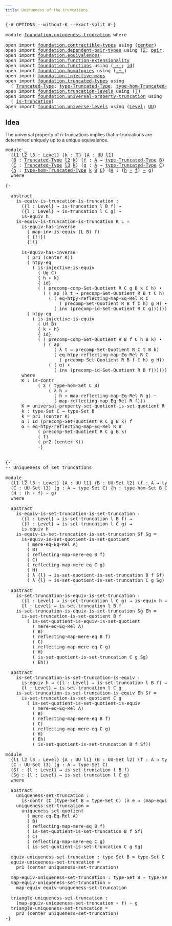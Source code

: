 ```yaml
---
title: Uniqueness of the truncations
---
```


<pre class="Agda"><a id="55" class="Symbol">{-#</a> <a id="59" class="Keyword">OPTIONS</a> <a id="67" class="Pragma">--without-K</a> <a id="79" class="Pragma">--exact-split</a> <a id="93" class="Symbol">#-}</a>

<a id="98" class="Keyword">module</a> <a id="105" href="foundation.uniqueness-truncation.html" class="Module">foundation.uniqueness-truncation</a> <a id="138" class="Keyword">where</a>

<a id="145" class="Keyword">open</a> <a id="150" class="Keyword">import</a> <a id="157" href="foundation.contractible-types.html" class="Module">foundation.contractible-types</a> <a id="187" class="Keyword">using</a> <a id="193" class="Symbol">(</a><a id="194" href="foundation-core.contractible-types.html#1098" class="Function">center</a><a id="200" class="Symbol">)</a>
<a id="202" class="Keyword">open</a> <a id="207" class="Keyword">import</a> <a id="214" href="foundation.dependent-pair-types.html" class="Module">foundation.dependent-pair-types</a> <a id="246" class="Keyword">using</a> <a id="252" class="Symbol">(</a><a id="253" href="foundation-core.dependent-pair-types.html#515" class="Record">Σ</a><a id="254" class="Symbol">;</a> <a id="256" href="foundation-core.dependent-pair-types.html#588" class="InductiveConstructor">pair</a><a id="260" class="Symbol">;</a> <a id="262" href="foundation-core.dependent-pair-types.html#605" class="Field">pr1</a><a id="265" class="Symbol">;</a> <a id="267" href="foundation-core.dependent-pair-types.html#617" class="Field">pr2</a><a id="270" class="Symbol">)</a>
<a id="272" class="Keyword">open</a> <a id="277" class="Keyword">import</a> <a id="284" href="foundation.equivalences.html" class="Module">foundation.equivalences</a>
<a id="308" class="Keyword">open</a> <a id="313" class="Keyword">import</a> <a id="320" href="foundation.function-extensionality.html" class="Module">foundation.function-extensionality</a>
<a id="355" class="Keyword">open</a> <a id="360" class="Keyword">import</a> <a id="367" href="foundation.functions.html" class="Module">foundation.functions</a> <a id="388" class="Keyword">using</a> <a id="394" class="Symbol">(</a><a id="395" href="foundation-core.functions.html#420" class="Function Operator">_∘_</a><a id="398" class="Symbol">;</a> <a id="400" href="foundation-core.functions.html#322" class="Function">id</a><a id="402" class="Symbol">)</a>
<a id="404" class="Keyword">open</a> <a id="409" class="Keyword">import</a> <a id="416" href="foundation.homotopies.html" class="Module">foundation.homotopies</a> <a id="438" class="Keyword">using</a> <a id="444" class="Symbol">(</a><a id="445" href="foundation-core.homotopies.html#627" class="Function Operator">_~_</a><a id="448" class="Symbol">)</a>
<a id="450" class="Keyword">open</a> <a id="455" class="Keyword">import</a> <a id="462" href="foundation.injective-maps.html" class="Module">foundation.injective-maps</a>
<a id="488" class="Keyword">open</a> <a id="493" class="Keyword">import</a> <a id="500" href="foundation.truncated-types.html" class="Module">foundation.truncated-types</a> <a id="527" class="Keyword">using</a>
  <a id="535" class="Symbol">(</a> <a id="537" href="foundation-core.truncated-types.html#1925" class="Function">Truncated-Type</a><a id="551" class="Symbol">;</a> <a id="553" href="foundation-core.truncated-types.html#2060" class="Function">type-Truncated-Type</a><a id="572" class="Symbol">;</a> <a id="574" href="foundation-core.truncated-types.html#10677" class="Function">type-hom-Truncated-Type</a><a id="597" class="Symbol">)</a>
<a id="599" class="Keyword">open</a> <a id="604" class="Keyword">import</a> <a id="611" href="foundation.truncation-levels.html" class="Module">foundation.truncation-levels</a> <a id="640" class="Keyword">using</a> <a id="646" class="Symbol">(</a><a id="647" href="foundation-core.truncation-levels.html#395" class="Datatype">𝕋</a><a id="648" class="Symbol">)</a>
<a id="650" class="Keyword">open</a> <a id="655" class="Keyword">import</a> <a id="662" href="foundation.universal-property-truncation.html" class="Module">foundation.universal-property-truncation</a> <a id="703" class="Keyword">using</a>
  <a id="711" class="Symbol">(</a> <a id="713" href="foundation.universal-property-truncation.html#1984" class="Function">is-truncation</a><a id="726" class="Symbol">)</a>
<a id="728" class="Keyword">open</a> <a id="733" class="Keyword">import</a> <a id="740" href="foundation.universe-levels.html" class="Module">foundation.universe-levels</a> <a id="767" class="Keyword">using</a> <a id="773" class="Symbol">(</a><a id="774" href="Agda.Primitive.html#597" class="Postulate">Level</a><a id="779" class="Symbol">;</a> <a id="781" href="foundation-core.universe-levels.html#235" class="Primitive">UU</a><a id="783" class="Symbol">)</a>
</pre>
## Idea

The universal property of n-truncations implies that n-truncations are determined uniquely up to a unique equivalence.

<pre class="Agda"><a id="927" class="Keyword">module</a> <a id="934" href="foundation.uniqueness-truncation.html#934" class="Module">_</a>
  <a id="938" class="Symbol">{</a><a id="939" href="foundation.uniqueness-truncation.html#939" class="Bound">l1</a> <a id="942" href="foundation.uniqueness-truncation.html#942" class="Bound">l2</a> <a id="945" href="foundation.uniqueness-truncation.html#945" class="Bound">l3</a> <a id="948" class="Symbol">:</a> <a id="950" href="Agda.Primitive.html#597" class="Postulate">Level</a><a id="955" class="Symbol">}</a> <a id="957" class="Symbol">(</a><a id="958" href="foundation.uniqueness-truncation.html#958" class="Bound">k</a> <a id="960" class="Symbol">:</a> <a id="962" href="foundation-core.truncation-levels.html#395" class="Datatype">𝕋</a><a id="963" class="Symbol">)</a> <a id="965" class="Symbol">{</a><a id="966" href="foundation.uniqueness-truncation.html#966" class="Bound">A</a> <a id="968" class="Symbol">:</a> <a id="970" href="foundation-core.universe-levels.html#235" class="Primitive">UU</a> <a id="973" href="foundation.uniqueness-truncation.html#939" class="Bound">l1</a><a id="975" class="Symbol">}</a>
  <a id="979" class="Symbol">(</a><a id="980" href="foundation.uniqueness-truncation.html#980" class="Bound">B</a> <a id="982" class="Symbol">:</a> <a id="984" href="foundation-core.truncated-types.html#1925" class="Function">Truncated-Type</a> <a id="999" href="foundation.uniqueness-truncation.html#942" class="Bound">l2</a> <a id="1002" href="foundation.uniqueness-truncation.html#958" class="Bound">k</a><a id="1003" class="Symbol">)</a> <a id="1005" class="Symbol">(</a><a id="1006" href="foundation.uniqueness-truncation.html#1006" class="Bound">f</a> <a id="1008" class="Symbol">:</a> <a id="1010" href="foundation.uniqueness-truncation.html#966" class="Bound">A</a> <a id="1012" class="Symbol">→</a> <a id="1014" href="foundation-core.truncated-types.html#2060" class="Function">type-Truncated-Type</a> <a id="1034" href="foundation.uniqueness-truncation.html#980" class="Bound">B</a><a id="1035" class="Symbol">)</a>
  <a id="1039" class="Symbol">(</a><a id="1040" href="foundation.uniqueness-truncation.html#1040" class="Bound">C</a> <a id="1042" class="Symbol">:</a> <a id="1044" href="foundation-core.truncated-types.html#1925" class="Function">Truncated-Type</a> <a id="1059" href="foundation.uniqueness-truncation.html#945" class="Bound">l3</a> <a id="1062" href="foundation.uniqueness-truncation.html#958" class="Bound">k</a><a id="1063" class="Symbol">)</a> <a id="1065" class="Symbol">(</a><a id="1066" href="foundation.uniqueness-truncation.html#1066" class="Bound">g</a> <a id="1068" class="Symbol">:</a> <a id="1070" href="foundation.uniqueness-truncation.html#966" class="Bound">A</a> <a id="1072" class="Symbol">→</a> <a id="1074" href="foundation-core.truncated-types.html#2060" class="Function">type-Truncated-Type</a> <a id="1094" href="foundation.uniqueness-truncation.html#1040" class="Bound">C</a><a id="1095" class="Symbol">)</a>
  <a id="1099" class="Symbol">{</a><a id="1100" href="foundation.uniqueness-truncation.html#1100" class="Bound">h</a> <a id="1102" class="Symbol">:</a> <a id="1104" href="foundation-core.truncated-types.html#10677" class="Function">type-hom-Truncated-Type</a> <a id="1128" href="foundation.uniqueness-truncation.html#958" class="Bound">k</a> <a id="1130" href="foundation.uniqueness-truncation.html#980" class="Bound">B</a> <a id="1132" href="foundation.uniqueness-truncation.html#1040" class="Bound">C</a><a id="1133" class="Symbol">}</a> <a id="1135" class="Symbol">(</a><a id="1136" href="foundation.uniqueness-truncation.html#1136" class="Bound">H</a> <a id="1138" class="Symbol">:</a> <a id="1140" class="Symbol">(</a><a id="1141" href="foundation.uniqueness-truncation.html#1100" class="Bound">h</a> <a id="1143" href="foundation-core.functions.html#420" class="Function Operator">∘</a> <a id="1145" href="foundation.uniqueness-truncation.html#1006" class="Bound">f</a><a id="1146" class="Symbol">)</a> <a id="1148" href="foundation-core.homotopies.html#627" class="Function Operator">~</a> <a id="1150" href="foundation.uniqueness-truncation.html#1066" class="Bound">g</a><a id="1151" class="Symbol">)</a>
  <a id="1155" class="Keyword">where</a>

<a id="1162" class="Comment">{-

  abstract
    is-equiv-is-truncation-is-truncation :
      ({l : Level} → is-truncation l B f) →
      ({l : Level} → is-truncation l C g) →
      is-equiv h
    is-equiv-is-truncation-is-truncation K L =
      is-equiv-has-inverse
        ( map-inv-is-equiv (L B) f)
        ( {!!})
        {!!}

      is-equiv-has-inverse 
        ( pr1 (center K))
        ( htpy-eq
          ( is-injective-is-equiv
            ( Ug C)
            { h ∘ k}
            { id}
            ( ( precomp-comp-Set-Quotient R C g B k C h) ∙
              ( ( ap (λ t → precomp-Set-Quotient R B t C h) α) ∙
                ( ( eq-htpy-reflecting-map-Eq-Rel R C
                    ( precomp-Set-Quotient R B f C h) g H) ∙
                  ( inv (precomp-id-Set-Quotient R C g)))))))
        ( htpy-eq
          ( is-injective-is-equiv
            ( Uf B)
            { k ∘ h}
            { id}
            ( ( precomp-comp-Set-Quotient R B f C h B k) ∙
              ( ( ap
                  ( λ t → precomp-Set-Quotient R C t B k)
                  ( eq-htpy-reflecting-map-Eq-Rel R C
                    ( precomp-Set-Quotient R B f C h) g H)) ∙
                ( ( α) ∙
                  ( inv (precomp-id-Set-Quotient R B f)))))))
      where
      K : is-contr
            ( Σ ( type-hom-Set C B)
                ( λ h →
                  ( h ∘ map-reflecting-map-Eq-Rel R g) ~
                  ( map-reflecting-map-Eq-Rel R f)))
      K = universal-property-set-quotient-is-set-quotient R C g Ug B f
      k : type-Set C → type-Set B
      k = pr1 (center K)
      α : Id (precomp-Set-Quotient R C g B k) f
      α = eq-htpy-reflecting-map-Eq-Rel R B
            ( precomp-Set-Quotient R C g B k)
            ( f)
            ( pr2 (center K))
            -}</a>

  
<a id="2918" class="Comment">{-
-- Uniqueness of set truncations

module _
  {l1 l2 l3 : Level} {A : UU l1} (B : UU-Set l2) (f : A → type-Set B)
  (C : UU-Set l3) (g : A → type-Set C) {h : type-hom-Set B C}
  (H : (h ∘ f) ~ g)
  where

  abstract
    is-equiv-is-set-truncation-is-set-truncation :
      ({l : Level} → is-set-truncation l B f) →
      ({l : Level} → is-set-truncation l C g) →
      is-equiv h
    is-equiv-is-set-truncation-is-set-truncation Sf Sg =
      is-equiv-is-set-quotient-is-set-quotient
        ( mere-eq-Eq-Rel A)
        ( B)
        ( reflecting-map-mere-eq B f)
        ( C)
        ( reflecting-map-mere-eq C g)
        ( H)
        ( λ {l} → is-set-quotient-is-set-truncation B f Sf)
        ( λ {l} → is-set-quotient-is-set-truncation C g Sg)

  abstract
    is-set-truncation-is-equiv-is-set-truncation :
      ({l : Level} → is-set-truncation l C g) → is-equiv h → 
      {l : Level} → is-set-truncation l B f
    is-set-truncation-is-equiv-is-set-truncation Sg Eh =
      is-set-truncation-is-set-quotient B f
        ( is-set-quotient-is-equiv-is-set-quotient
          ( mere-eq-Eq-Rel A)
          ( B)
          ( reflecting-map-mere-eq B f)
          ( C)
          ( reflecting-map-mere-eq C g)
          ( H)
          ( is-set-quotient-is-set-truncation C g Sg)
          ( Eh))

  abstract
    is-set-truncation-is-set-truncation-is-equiv :
      is-equiv h → ({l : Level} → is-set-truncation l B f) →
      {l : Level} → is-set-truncation l C g
    is-set-truncation-is-set-truncation-is-equiv Eh Sf =
      is-set-truncation-is-set-quotient C g
        ( is-set-quotient-is-set-quotient-is-equiv
          ( mere-eq-Eq-Rel A)
          ( B)
          ( reflecting-map-mere-eq B f)
          ( C)
          ( reflecting-map-mere-eq C g)
          ( H)
          ( Eh)
          ( is-set-quotient-is-set-truncation B f Sf))

module _
  {l1 l2 l3 : Level} {A : UU l1} (B : UU-Set l2) (f : A → type-Set B)
  (C : UU-Set l3) (g : A → type-Set C)
  (Sf : {l : Level} → is-set-truncation l B f)
  (Sg : {l : Level} → is-set-truncation l C g)
  where

  abstract
    uniqueness-set-truncation :
      is-contr (Σ (type-Set B ≃ type-Set C) (λ e → (map-equiv e ∘ f) ~ g))
    uniqueness-set-truncation =
      uniqueness-set-quotient
        ( mere-eq-Eq-Rel A)
        ( B)
        ( reflecting-map-mere-eq B f)
        ( is-set-quotient-is-set-truncation B f Sf)
        ( C)
        ( reflecting-map-mere-eq C g)
        ( is-set-quotient-is-set-truncation C g Sg)
  
  equiv-uniqueness-set-truncation : type-Set B ≃ type-Set C
  equiv-uniqueness-set-truncation =
    pr1 (center uniqueness-set-truncation)

  map-equiv-uniqueness-set-truncation : type-Set B → type-Set C
  map-equiv-uniqueness-set-truncation =
    map-equiv equiv-uniqueness-set-truncation

  triangle-uniqueness-set-truncation :
    (map-equiv-uniqueness-set-truncation ∘ f) ~ g
  triangle-uniqueness-set-truncation =
    pr2 (center uniqueness-set-truncation)
-}</a>
</pre>